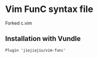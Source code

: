# Vim FunC syntax file

Forked c.vim

## Installation with Vundle

```
Plugin 'jiojiajiu/vim-func'
```
